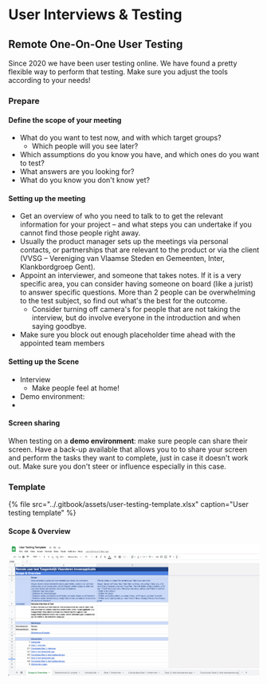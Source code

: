 # User Interviews & Testing

## Remote One-On-One User Testing

Since 2020 we have been user testing online. We have found a pretty flexible way to perform that testing. Make sure you adjust the tools according to your needs!

### Prepare

#### Define the scope of your meeting

* What do you want to test now, and with which target groups?
  * Which people will you see later?
* Which assumptions do you know you have, and which ones do you want to test?
* What answers are you looking for?
* What do you know you don't know yet?

#### Setting up the meeting

* Get an overview of who you need to talk to to get the relevant information for your project – and what steps you can undertake if you cannot find those people right away.
* Usually the product manager sets up the meetings via personal contacts, or partnerships that are relevant to the product or via the client \(VVSG – Vereniging van Vlaamse Steden en Gemeenten, Inter, Klankbordgroep Gent\).
* Appoint an interviewer, and someone that takes notes. If it is a very specific area, you can consider having someone on board \(like a jurist\) to answer specific questions. More than 2 people can be overwhelming to the test subject, so find out what's the best for the outcome.
  * Consider turning off camera's for people that are not taking the interview, but do involve everyone in the introduction and when saying goodbye.
* Make sure you block out enough placeholder time ahead with the appointed team members

#### Setting up the Scene

* Interview
  * Make people feel at home!
* Demo environment:
* 
#### Screen sharing

When testing on a **demo environment**: make sure people can share their screen. Have a back-up available that allows you to to share your screen and perform the tasks they want to complete, just in case it doesn't work out. Make sure you don't steer or influence especially in this case.

### Template

{% file src="../.gitbook/assets/user-testing-template.xlsx" caption="User testing template" %}

#### Scope & Overview

![](../.gitbook/assets/screenshot-2021-03-26-at-09.14.59%20%281%29.png)



